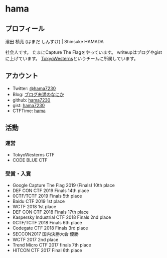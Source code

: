 # hama

## プロフィール
濱田 槙亮 (はまだ しんすけ) | Shinsuke HAMADA

社会人です。
たまにCapture The Flagをやっています。
writeupはブログやgistに上げています。
[TokyoWesterns](https://ctftime.org/team/12599)というチームに所属しています。


## アカウント
* Twitter: [@hama7230](https://twitter.com/hama7230)
* Blog: [ブログ未満のなにか](https://hama.hatenadiary.jp/)
* github: [hama7230](https://github.com/hama7230)
* gist: [hama7230](https://gist.github.com/hama7230)
* CTFTime: [hama](https://ctftime.org/user/12698)


## 活動
### 運営
* TokyoWesterns CTF 
* CODE BLUE CTF

### 受賞・入賞
* Google Capture The Flag 2019 (Finals) 10th place
* DEF CON CTF 2019 Finals 14th place
* 0CTF/TCTF 2019 Finals 5th place
* Baidu CTF 2019 1st place
* WCTF 2018 1st place
* DEF CON CTF 2018 Finals 17th place
* Kaspersky Industrial CTF 2018 Finals 2nd place
* 0CTF/TCTF 2018 Finals 6th place
* Codegate CTF 2018 Finals 3rd place
* SECCON2017 国内決勝大会 優勝
* WCTF 2017 2nd place
* Trend Micro CTF 2017 finals 7th place
* HITCON CTF 2017 Final 6th place
